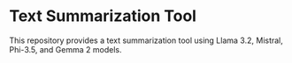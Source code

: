 # Text Summarization Tool

This repository provides a text summarization tool using Llama 3.2, Mistral, Phi-3.5, and Gemma 2 models.